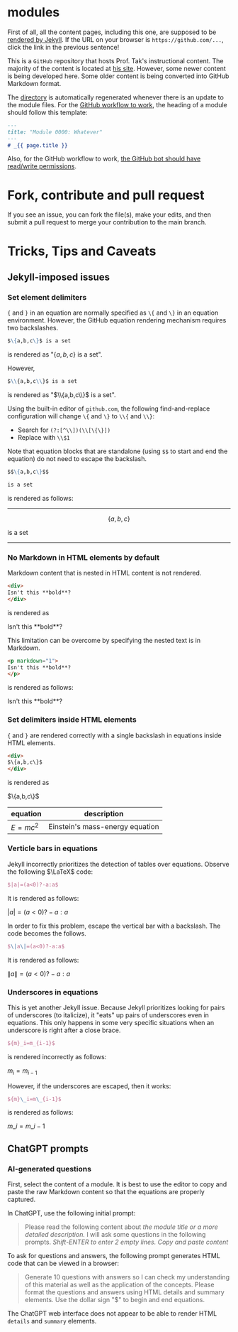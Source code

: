 # modules

First of all, all the content pages, including this one, are supposed to be [rendered by Jekyll](https://proftak.github.io/modules). If the URL on your browser is `https://github.com/...`, click the link in the previous sentence!

This is a `GitHub` repository that hosts Prof. Tak's instructional content. The majority of the content is located at [his site](http://dtkb.org/~auyeunt/teaches/modules). However, some newer content is being developed here. Some older content is being converted into GitHub Markdown format.

The [directory](directory.md) is automatically regenerated whenever there is an update to the module files. For the [GitHub workflow to work](https://docs.github.com/en/actions/using-workflows), the heading of a module should follow this template:

```markdown
---
title: "Module 0000: Whatever"
---
# _{{ page.title }}
```

Also, for the GitHub workflow to work, [the GitHub bot should have read/write permissions](https://github.com/marketplace/actions/github-push).

# Fork, contribute and pull request

If you see an issue, you can fork the file(s), make your edits, and then submit a pull request to merge your contribution to the main branch.

# Tricks, Tips and Caveats

## Jekyll-imposed issues

### Set element delimiters

`{` and `}` in an equation are normally specified as `\{` and `\}` in an equation environment. However, the GitHub equation rendering mechanism requires two backslashes.

```markdown
$\{a,b,c\}$ is a set
```

is rendered as "$\{a,b,c\}$ is a set".

However,

```markdown
$\\{a,b,c\\}$ is a set
```

is rendered as "$\\{a,b,c\\}$ is a set".

Using the built-in editor of `github.com`, the following find-and-replace configuration will change `\{` and `\}` to `\\{` and `\\}`:

* Search for `(?:[^\\])(\\[\{\}])`
* Replace with `\\$1`

Note that equation blocks that are standalone (using `$$` to start and end the equation) do not need to escape the backslash. 

```markdown
$$\{a,b,c\}$$

is a set
```
is rendered as follows:

---

$$\{a,b,c\}$$

is a set

---

### No Markdown in HTML elements by default

Markdown content that is nested in HTML content is not rendered. 

```html
<div>
Isn't this **bold**?
</div>
```

is rendered as

<p>
Isn't this **bold**?
</p>

This limitation can be overcome by specifying the nested text is in Markdown.

```html
<p markdown="1">
Isn't this **bold**?
</p>
```

is rendered as follows:

<p markdown="1">
Isn't this **bold**?
</p>


### Set delimiters inside HTML elements

`{` and `}` are rendered correctly with a single backslash in equations inside HTML elements.

```HTML
<div>
$\{a,b,c\}$
</div>
```

is rendered as 

<div>
$\{a,b,c\}$
</div>

|equation|description|
|-|-|
|$E=mc^2$|Einstein's mass-energy equation|

### Verticle bars in equations

Jekyll incorrectly prioritizes the detection of tables over equations. Observe the following $\LaTeX$ code:

```latex
$|a|=(a<0)?-a:a$
```

It is rendered as follows:

$|a|=(a<0)?-a:a$

In order to fix this problem, escape the vertical bar with a backslash. The code becomes the follows.

```latex
$\|a\|=(a<0)?-a:a$
```

It is rendered as follows:

$\|a\|=(a<0)?-a:a$

### Underscores in equations

This is yet another Jekyll issue. Because Jekyll prioritizes looking for pairs of underscores (to italicize), it "eats" up pairs of underscores even in equations. This only happens in some very specific situations when an underscore is right after a close brace.

```latex
${m}_i=m_{i-1}$
```

is rendered incorrectly as follows:

${m}_i=m_{i-1}$

However, if the underscores are escaped, then it works:

```latex
${m}\_i=m\_{i-1}$
```

is rendered as follows:

${m}\_i=m\_{i-1}$


## ChatGPT prompts

### AI-generated questions

First, select the content of a module. It is best to use the editor to copy and paste the raw Markdown content so that the equations are properly captured.

In ChatGPT, use the following initial prompt: 

> Please read the following content about *the module title or a more detailed description.* I will ask some questions in the following prompts.
> *Shift-ENTER to enter 2 empty lines.*
> *Copy and paste content*

To ask for questions and answers, the following prompt generates HTML code that can be viewed in a browser:

> Generate 10 questions with answers so I can check my understanding of this material as well as the application of the concepts. Please format the questions and answers using HTML details and summary elements. Use the dollar sign "$" to begin and end equations.

The ChatGPT web interface does not appear to be able to render HTML `details` and `summary` elements.
